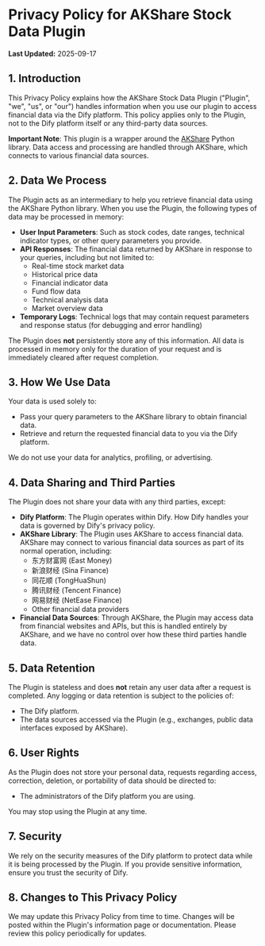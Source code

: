 # Privacy Policy for AKShare Stock Data Plugin

**Last Updated:** 2025-09-17

## 1. Introduction
This Privacy Policy explains how the AKShare Stock Data Plugin ("Plugin", "we", "us", or "our") handles information when you use our plugin to access financial data via the Dify platform. This policy applies only to the Plugin, not to the Dify platform itself or any third-party data sources.

**Important Note**: This plugin is a wrapper around the [AKShare](https://github.com/akfamily/akshare) Python library. Data access and processing are handled through AKShare, which connects to various financial data sources.

## 2. Data We Process
The Plugin acts as an intermediary to help you retrieve financial data using the AKShare Python library. When you use the Plugin, the following types of data may be processed in memory:

- **User Input Parameters**: Such as stock codes, date ranges, technical indicator types, or other query parameters you provide.
- **API Responses**: The financial data returned by AKShare in response to your queries, including but not limited to:
  - Real-time stock market data
  - Historical price data
  - Financial indicator data
  - Fund flow data
  - Technical analysis data
  - Market overview data
- **Temporary Logs**: Technical logs that may contain request parameters and response status (for debugging and error handling)

The Plugin does **not** persistently store any of this information. All data is processed in memory only for the duration of your request and is immediately cleared after request completion.

## 3. How We Use Data
Your data is used solely to:
- Pass your query parameters to the AKShare library to obtain financial data.
- Retrieve and return the requested financial data to you via the Dify platform.

We do not use your data for analytics, profiling, or advertising.

## 4. Data Sharing and Third Parties
The Plugin does not share your data with any third parties, except:

- **Dify Platform**: The Plugin operates within Dify. How Dify handles your data is governed by Dify's privacy policy.
- **AKShare Library**: The Plugin uses AKShare to access financial data. AKShare may connect to various financial data sources as part of its normal operation, including:
  - 东方财富网 (East Money)
  - 新浪财经 (Sina Finance)
  - 同花顺 (TongHuaShun)
  - 腾讯财经 (Tencent Finance)
  - 网易财经 (NetEase Finance)
  - Other financial data providers
- **Financial Data Sources**: Through AKShare, the Plugin may access data from financial websites and APIs, but this is handled entirely by AKShare, and we have no control over how these third parties handle data.

## 5. Data Retention
The Plugin is stateless and does **not** retain any user data after a request is completed. Any logging or data retention is subject to the policies of:
- The Dify platform.
- The data sources accessed via the Plugin (e.g., exchanges, public data interfaces exposed by AKShare).

## 6. User Rights
As the Plugin does not store your personal data, requests regarding access, correction, deletion, or portability of data should be directed to:
- The administrators of the Dify platform you are using.

You may stop using the Plugin at any time.

## 7. Security
We rely on the security measures of the Dify platform to protect data while it is being processed by the Plugin. If you provide sensitive information, ensure you trust the security of Dify.

## 8. Changes to This Privacy Policy
We may update this Privacy Policy from time to time. Changes will be posted within the Plugin's information page or documentation. Please review this policy periodically for updates.
